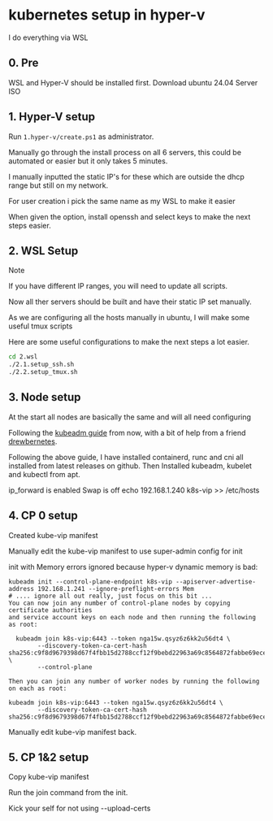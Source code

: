 # kubernetes setup in hyper-v

I do everything via WSL

## 0. Pre
WSL and Hyper-V should be installed first.
Download ubuntu 24.04 Server ISO

## 1. Hyper-V setup

Run `1.hyper-v/create.ps1` as administrator.

Manually go through the install process on all 6 servers, this could be automated or easier but it only takes 5 minutes.

I manually inputted the static IP's for these which are outside the dhcp range but still on my network.

For user creation i pick the same name as my WSL to make it easier

When given the option, install openssh and select keys to make the next steps easier.

## 2. WSL Setup

> [!NOTE]
> If you have different IP ranges, you will need to update all scripts.

Now all ther servers should be built and have their static IP set manually. 

As we are configuring all the hosts manually in ubuntu, I will make some useful tmux scripts

Here are some useful configurations to make the next steps a lot easier.

```bash
cd 2.wsl
./2.1.setup_ssh.sh
./2.2.setup_tmux.sh
```

## 3. Node setup
At the start all nodes are basically the same and will all need configuring

Following the [kubeadm guide](https://kubernetes.io/docs/setup/production-environment/tools/kubeadm/install-kubeadm/) from now, with a bit of help from a friend [drewbernetes](https://www.youtube.com/@Drewbernetes).

Following the above guide, I have installed containerd, runc and cni all installed from latest releases on github. Then Installed kubeadm, kubelet and kubectl from apt.

ip_forward is enabled
Swap is off
echo 192.168.1.240 k8s-vip >> /etc/hosts

## 4. CP 0 setup

Created kube-vip manifest

Manually edit the kube-vip manifest to use super-admin config for init

init with Memory errors ignored because hyper-v dynamic memory is bad:
```
kubeadm init --control-plane-endpoint k8s-vip --apiserver-advertise-address 192.168.1.241 --ignore-preflight-errors Mem
# .... ignore all out really, just focus on this bit ...
You can now join any number of control-plane nodes by copying certificate authorities
and service account keys on each node and then running the following as root:

  kubeadm join k8s-vip:6443 --token nga15w.qsyz6z6kk2u56dt4 \
        --discovery-token-ca-cert-hash sha256:c9f8d9679398d67f4fbb15d2788ccf12f9bebd22963a69c8564872fabbe69ece \
        --control-plane

Then you can join any number of worker nodes by running the following on each as root:

kubeadm join k8s-vip:6443 --token nga15w.qsyz6z6kk2u56dt4 \
        --discovery-token-ca-cert-hash sha256:c9f8d9679398d67f4fbb15d2788ccf12f9bebd22963a69c8564872fabbe69ece
```

Manually edit kube-vip manifest back.

## 5. CP 1&2 setup
Copy kube-vip manifest

Run the join command from the init.

Kick your self for not using --upload-certs

